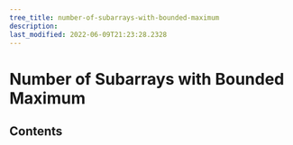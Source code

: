 ```yaml
---
tree_title: number-of-subarrays-with-bounded-maximum
description: 
last_modified: 2022-06-09T21:23:28.2328
---
```


# Number of Subarrays with Bounded Maximum

## Contents
